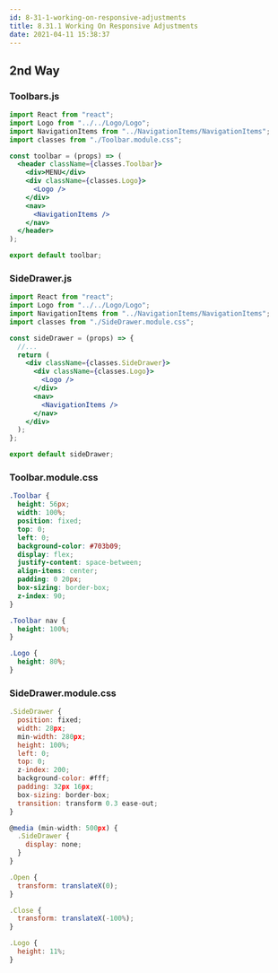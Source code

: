 ```yaml
---
id: 8-31-1-working-on-responsive-adjustments
title: 8.31.1 Working On Responsive Adjustments
date: 2021-04-11 15:38:37
---
```


## 2nd Way

### Toolbars.js

```jsx title="Toolbars.js" {9-11}
import React from "react";
import Logo from "../../Logo/Logo";
import NavigationItems from "../NavigationItems/NavigationItems";
import classes from "./Toolbar.module.css";

const toolbar = (props) => (
  <header className={classes.Toolbar}>
    <div>MENU</div>
    <div className={classes.Logo}>
      <Logo />
    </div>
    <nav>
      <NavigationItems />
    </nav>
  </header>
);

export default toolbar;
```

### SideDrawer.js

```jsx title="SideDrawer.js" {10-12}
import React from "react";
import Logo from "../../Logo/Logo";
import NavigationItems from "../NavigationItems/NavigationItems";
import classes from "./SideDrawer.module.css";

const sideDrawer = (props) => {
  //...
  return (
    <div className={classes.SideDrawer}>
      <div className={classes.Logo}>
        <Logo />
      </div>
      <nav>
        <NavigationItems />
      </nav>
    </div>
  );
};

export default sideDrawer;
```

### Toolbar.module.css

```css title="Toolbar.module.css" {20-22}
.Toolbar {
  height: 56px;
  width: 100%;
  position: fixed;
  top: 0;
  left: 0;
  background-color: #703b09;
  display: flex;
  justify-content: space-between;
  align-items: center;
  padding: 0 20px;
  box-sizing: border-box;
  z-index: 90;
}

.Toolbar nav {
  height: 100%;
}

.Logo {
  height: 80%;
}
```

### SideDrawer.module.css

```jsx title="SideDrawer.module.css" {29-31}
.SideDrawer {
  position: fixed;
  width: 28px;
  min-width: 280px;
  height: 100%;
  left: 0;
  top: 0;
  z-index: 200;
  background-color: #fff;
  padding: 32px 16px;
  box-sizing: border-box;
  transition: transform 0.3 ease-out;
}

@media (min-width: 500px) {
  .SideDrawer {
    display: none;
  }
}

.Open {
  transform: translateX(0);
}

.Close {
  transform: translateX(-100%);
}

.Logo {
  height: 11%;
}
```
